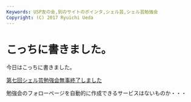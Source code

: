```yaml
---
Keywords: USP友の会,別のサイトのポインタ,シェル芸,シェル芸勉強会
Copyright: (C) 2017 Ryuichi Ueda
---
```


# こっちに書きました。
今日はこっちに書きました。

<a href="http://www.usptomo.com/PAGE=20131104USPSTUDYDONE" target="_blank">第七回シェル芸勉強会無事終了しました</a>

勉強会のフォローページを自動的に作成できるサービスはないものか・・・
